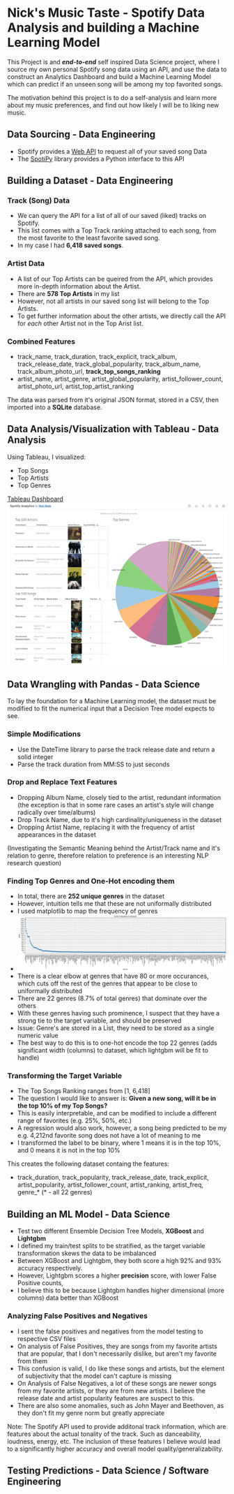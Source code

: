 # Nick's Music Taste - Spotify Data Analysis and building a Machine Learning Model

This Project is and ***end-to-end*** self inspired Data Science project, where I source my own personal Spotify song data using an API, and use the data to construct an Analytics Dashboard and build a Machine Learning Model which can predict if an unseen song will be among my top favorited songs.

The motivation behind this project is to do a self-analysis and learn more about my music preferences, and find out how likely I will be to liking new music. 

## Data Sourcing - Data Engineering
- Spotify provides a [Web API](https://developer.spotify.com/documentation/web-api) to request all of your saved song Data
- The [SpotiPy](https://github.com/spotipy-dev/spotipy) library provides a Python interface to this API 

## Building a Dataset - Data Engineering

### Track (Song) Data

- We can query the API for a list of all of our saved (liked) tracks on Spotify. 
- This list comes with a Top Track ranking attached to each song, from the most favorite to the least favorite saved song.
- In my case I had **6,418 saved songs**.

### Artist Data

- A list of our Top Artists can be queired from the API, which provides more in-depth information about the Artist.
- There are **578 Top Artists** in my list
- However, not all artists in our saved song list will belong to the Top Artists.
- To get further information about the other artists, we directly call the API for *each* other Artist not in the Top Arist list.

### Combined Features
- track_name, track_duration, track_explicit, track_album, track_release_date, track_global_popularity, track_album_name, track_album_photo_url, **track_top_songs_ranking**
- artist_name, artist_genre, artist_global_popularity, artist_follower_count, artist_photo_url, artist_top_artist_ranking

The data was parsed from it's original JSON format, stored in a CSV, then imported into a **SQLite** database.

## Data Analysis/Visualization with Tableau - Data Analysis
Using Tableau, I visualized:
- Top Songs
- Top Artists
- Top Genres

[Tableau Dashboard](https://public.tableau.com/views/SpotifyAnalytics_17534101939520/Dashboard1?:language=en-US&:sid=&:redirect=auth&:display_count=n&:origin=viz_share_link)
![Dashboard](Dashboard.png)

## Data Wrangling with Pandas - Data Science
To lay the foundation for a Machine Learning model, the dataset must be modified to fit the numerical input that a Decision Tree model expects to see.

### Simple Modifications
- Use the DateTime library to parse the track release date and return a solid integer
- Parse the track duration from MM:SS to just seconds

### Drop and Replace Text Features
- Dropping Album Name, closely tied to the artist, redundant information (the exception is that in some rare cases an artist's style will change radically over time/albums)
- Drop Track Name, due to it's high cardinality/uniqueness in the dataset
- Dropping Artist Name, replacing it with the frequency of artist appearances in the dataset

(Investigating the Semantic Meaning behind the Artist/Track name and it's relation to genre, therefore relation to preference is an interesting NLP research question)

### Finding Top Genres and One-Hot encoding them
- In total, there are **252 unique genres** in the dataset
- However, intuition tells me that these are not uniformally distributed
- I used matplotlib to map the frequency of genres
- ![genres](genre_chart.png)
- There is a clear elbow at genres that have 80 or more occurances, which cuts off the rest of the genres that appear to be close to uniformally distributed
- There are 22 genres (8.7% of total genres) that dominate over the others
- With these genres having such prominence, I suspect that they have a strong tie to the target variable, and should be preserved
- Issue: Genre's are stored in a List, they need to be stored as a single numeric value
- The best way to do this is to one-hot encode the top 22 genres (adds significant width (columns) to dataset, which lightgbm will be fit to handle)

### Transforming the Target Variable
- The Top Songs Ranking ranges from [1, 6,418]
- The question I would like to answer is: **Given a new song, will it be in the top 10% of my Top Songs?**
- This is easily interpretable, and can be modified to include a different range of favorites (e.g. 25%, 50%, etc.)
- A regression would also work, however, a song being predicted to be my e.g. 4,212nd favorite song does not have a lot of meaning to me
- I transformed the label to be binary, where 1 means it is in the top 10%, and 0 means it is not in the top 10%

This creates the following dataset containg the features:
- track_duration, track_popularity, track_release_date, track_explicit, artist_popularity, artist_follower_count, artist_ranking, artist_freq, genre_* (* - all 22 genres)

## Building an ML Model - Data Science
- Test two different Ensemble Decision Tree Models, **XGBoost** and **Lightgbm**
- I defined my train/test splits to be stratified, as the target variable transformation skews the data to be imbalanced
- Between XGBoost and Lightgbm, they both score a high 92% and 93% accuracy respectively.
- However, Lightgbm scores a higher **precision** score, with lower False Positive counts,
- I believe this to be because Lightgbm handles higher dimensional (more columns) data better than XGBoost

### Analyzing False Positives and Negatives
- I sent the false positives and negatives from the model testing to respective CSV files
- On analysis of False Positives, they are songs from my favorite artists that are popular, that I don't necessarily dislike, but aren't my favorite from them
- This confusion is valid, I do like these songs and artists, but the element of subjectivity that the model can't capture is missing
- On Analysis of False Negatives, a lot of these songs are newer songs from my favorite artists, or they are from new artists. I believe the release date and artist popularity features are suspect to this.
- There are also some anomalies, such as John Mayer and Beethoven, as they don't fit my genre norm but  greatly appreciate

Note: The Spotify API used to provide additonal track information, which are features about the actual tonality of the track. Such as danceability, loudness, energy, etc. The inclusion of these features I believe would lead to a significantly higher accuracy and overall model quality/generalizability. 

## Testing Predictions - Data Science / Software Engineering
